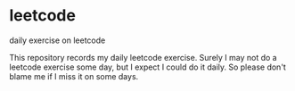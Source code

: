 # leetcode
daily exercise on leetcode


This repository records my daily leetcode exercise. Surely I may not do a leetcode exercise some day, but I expect I could do it daily.
So please don't blame me if I miss it on some days.

